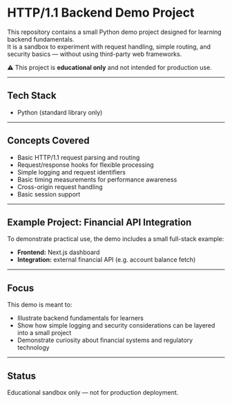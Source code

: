 # HTTP/1.1 Backend Demo Project

This repository contains a small Python demo project designed for learning backend fundamentals.  
It is a sandbox to experiment with request handling, simple routing, and security basics — without using third-party web frameworks.  

⚠️ This project is **educational only** and not intended for production use.  

---

## Tech Stack
- Python (standard library only)

---

## Concepts Covered
- Basic HTTP/1.1 request parsing and routing  
- Request/response hooks for flexible processing  
- Simple logging and request identifiers  
- Basic timing measurements for performance awareness  
- Cross-origin request handling  
- Basic session support  

---

## Example Project: Financial API Integration
To demonstrate practical use, the demo includes a small full-stack example:

- **Frontend:** Next.js dashboard  
- **Integration:** external financial API (e.g. account balance fetch)  

---

## Focus
This demo is meant to:
- Illustrate backend fundamentals for learners  
- Show how simple logging and security considerations can be layered into a small project  
- Demonstrate curiosity about financial systems and regulatory technology  

---

## Status
Educational sandbox only — not for production deployment.
